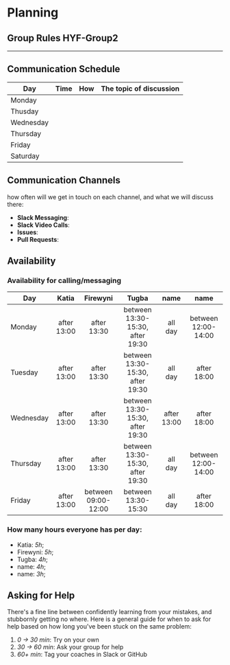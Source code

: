 # Planning

## Group Rules HYF-Group2

---

## Communication Schedule

| Day       | Time      | How          | The topic of discussion                 |
| --------- | :-------: | :----------: | --------------------------------------  |
| Monday    |           |              |                                         |
| Thusday   |           |              |                                         |
| Wednesday |           |              |                                         |
| Thursday  |           |              |                                         |
| Friday    |           |              |                                         |
| Saturday  |           |              |                                         |

## Communication Channels

how often will we get in touch on each channel, and what we will discuss there:

- **Slack Messaging**:
- **Slack Video Calls**:
- **Issues**:
- **Pull Requests**:

## Availability

### Availability for calling/messaging

| Day       |    Katia    |    Firewyni     |    Tugba     |    name     |        name         |
| --------- | :---------: | :---------: | :---------: | :---------: | :-----------------: |
| Monday    | after 13:00 | after 13:30 | between 13:30-15:30, after 19:30 |   all day   | between 12:00-14:00 |
| Tuesday   | after 13:00  | after 13:30 | between 13:30-15:30, after 19:30 |   all day   |     after 18:00     |
| Wednesday | after 13:00 | after 13:30 | between 13:30-15:30, after 19:30 | after 13:00 |     after 18:00     |
| Thursday  | after 13:00   | after 13:30 | between 13:30-15:30, after 19:30|   all day   | between 12:00-14:00 |
| Friday    | after 13:00  |   between 09:00-12:00   | between 13:30-15:30|   all day   |     after 18:00     |

### How many hours everyone has per day:

- Katia: _5h_;
- Firewyni: _5h_;
- Tugba: _4h_;
- name: _4h_;
- name: _3h_;

## Asking for Help

There's a fine line between confidently learning from your mistakes, and stubbornly getting no where. Here is a general guide for when to ask for help based on how long you've been stuck on the same problem:

1. _0 -> 30 min_: Try on your own
2. _30 -> 60 min_: Ask your group for help
3. _60+ min_: Tag your coaches in Slack or GitHub
